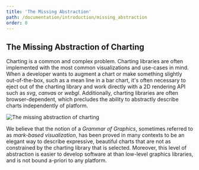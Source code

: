 ```yaml
---
title: 'The Missing Abstraction'
path: /documentation/introduction/missing_abstraction
order: 0
---
```


## The Missing Abstraction of Charting

Charting is a common and complex problem. Charting libraries are often
implemented with the most common visualizations and use-cases in mind. When a
developer wants to augment a chart or make something slightly out-of-the-box,
such as a mean line in a bar chart, it's often necessary to eject out of the
charting library and work directly with a 2D rendering API such as _svg_,
_canvas_ or _webgl_. Additionally, charting libraries are often
browser-dependent, which precludes the ability to abstractly describe charts
independently of platform.

![The missing abstraction of charting](/images/missing_abstraction.png)

We believe that the notion of a _Grammar of Graphics_, sometimes referred to as
_mark-based visualization_, has been proved in many contexts to be an elegant
way to describe expressive, beautiful charts that are not as constrained by
the charting library that is selected. Moreover, this level of abstraction is
easier to develop software at than low-level graphics libraries, and is not
bound a-priori to any platform.
